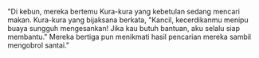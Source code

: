 "Di kebun, mereka bertemu Kura-kura yang kebetulan sedang mencari makan. Kura-kura yang bijaksana berkata, "Kancil, kecerdikanmu menipu buaya sungguh mengesankan! Jika kau butuh bantuan, aku selalu siap membantu." Mereka bertiga pun menikmati hasil pencarian mereka sambil mengobrol santai." 
